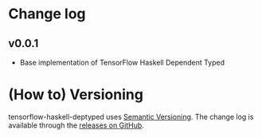 # Change log

## v0.0.1

- Base implementation of TensorFlow Haskell Dependent Typed

# (How to) Versioning

tensorflow-haskell-deptyped uses [Semantic Versioning][].
The change log is available through the [releases on GitHub][].

[Semantic Versioning]: http://semver.org/spec/v2.0.0.html
[releases on GitHub]: https://github.com/helq/tensorflow-haskell-deptyped/releases

